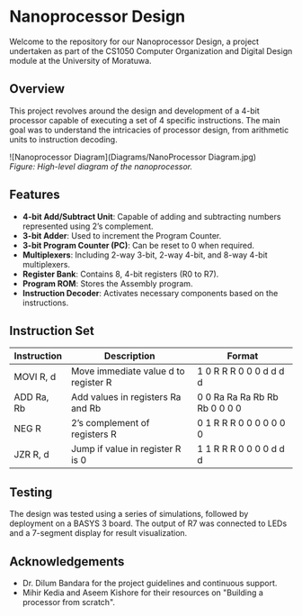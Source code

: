# Nanoprocessor Design

Welcome to the repository for our Nanoprocessor Design, a project undertaken as part of the CS1050 Computer Organization and Digital Design module at the University of Moratuwa.

## Overview

This project revolves around the design and development of a 4-bit processor capable of executing a set of 4 specific instructions. The main goal was to understand the intricacies of processor design, from arithmetic units to instruction decoding.

![Nanoprocessor Diagram](Diagrams/NanoProcessor Diagram.jpg)  
*Figure: High-level diagram of the nanoprocessor.*

## Features

- **4-bit Add/Subtract Unit**: Capable of adding and subtracting numbers represented using 2’s complement.
- **3-bit Adder**: Used to increment the Program Counter.
- **3-bit Program Counter (PC)**: Can be reset to 0 when required.
- **Multiplexers**: Including 2-way 3-bit, 2-way 4-bit, and 8-way 4-bit multiplexers.
- **Register Bank**: Contains 8, 4-bit registers (R0 to R7).
- **Program ROM**: Stores the Assembly program.
- **Instruction Decoder**: Activates necessary components based on the instructions.

## Instruction Set

| Instruction | Description | Format |
|-------------|-------------|--------|
| MOVI R, d | Move immediate value d to register R | 1 0 R R R 0 0 0 d d d d |
| ADD Ra, Rb | Add values in registers Ra and Rb | 0 0 Ra Ra Ra Rb Rb Rb 0 0 0 0 |
| NEG R | 2’s complement of registers R | 0 1 R R R 0 0 0 0 0 0 0 |
| JZR R, d | Jump if value in register R is 0 | 1 1 R R R 0 0 0 0 d d d |

## Testing

The design was tested using a series of simulations, followed by deployment on a BASYS 3 board. The output of R7 was connected to LEDs and a 7-segment display for result visualization.

## Acknowledgements

- Dr. Dilum Bandara for the project guidelines and continuous support.
- Mihir Kedia and Aseem Kishore for their resources on "Building a processor from scratch".
